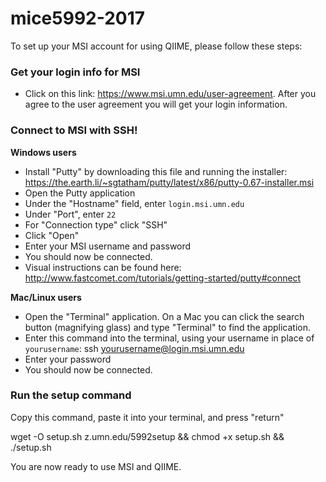# mice5992-2017

To set up your MSI account for using QIIME, please follow these steps:

### Get your login info for MSI

  * Click on this link: https://www.msi.umn.edu/user-agreement. After you agree to the user agreement you will get your login information. 

### Connect to MSI with SSH!

**Windows users**

  * Install "Putty" by downloading this file and running the installer:
https://the.earth.li/~sgtatham/putty/latest/x86/putty-0.67-installer.msi
  * Open the Putty application
  * Under the "Hostname" field, enter `login.msi.umn.edu`
  * Under "Port", enter `22`
  * For "Connection type" click "SSH"
  * Click "Open"
  * Enter your MSI username and password
  * You should now be connected.
  * Visual instructions can be found here: http://www.fastcomet.com/tutorials/getting-started/putty#connect

**Mac/Linux users**

  * Open the "Terminal" application. On a Mac you can click the search button (magnifying glass) and type "Terminal" to find the application.
  * Enter this command into the terminal, using your username in place of `yourusername`:
ssh yourusername@login.msi.umn.edu
  * Enter your password
  * You should now be connected.

### Run the setup command
Copy this command, paste it into your terminal, and press "return"

wget -O setup.sh z.umn.edu/5992setup && chmod +x setup.sh && ./setup.sh

You are now ready to use MSI and QIIME.

